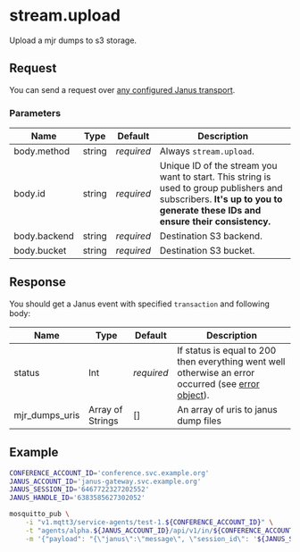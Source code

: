 # stream.upload

Upload a mjr dumps to s3 storage.


## Request

You can send a request over [any configured Janus transport](https://janus.conf.meetecho.com/docs/rest.html).


### Parameters

Name         | Type   | Default    | Description
------------ | ------ | ---------- | -----------
body.method  | string | _required_ | Always `stream.upload`.
body.id      | string | _required_ | Unique ID of the stream you want to start. This string is used to group publishers and subscribers. **It's up to you to generate these IDs and ensure their consistency.**
body.backend | string | _required_ | Destination S3 backend.
body.bucket  | string | _required_ | Destination S3 bucket.


## Response

You should get a Janus event with specified `transaction` and following body:

Name           | Type                   | Default    | Description
-------------- | ---------------------- | ---------- | -----------
status         | Int                    | _required_ | If status is equal to 200 then everything went well otherwise an error occurred (see [error object](./api.error.md)).
mjr_dumps_uris | Array of Strings       | []         | An array of uris to janus dump files


## Example

```bash
CONFERENCE_ACCOUNT_ID='conference.svc.example.org'
JANUS_ACCOUNT_ID='janus-gateway.svc.example.org'
JANUS_SESSION_ID='6467722327202552'
JANUS_HANDLE_ID='6383585627302052'

mosquitto_pub \
    -i "v1.mqtt3/service-agents/test-1.${CONFERENCE_ACCOUNT_ID}" \
    -t "agents/alpha.${JANUS_ACCOUNT_ID}/api/v1/in/${CONFERENCE_ACCOUNT_ID}" \
    -m '{"payload": "{\"janus\":\"message\", \"session_id\": '${JANUS_SESSION_ID}', \"handle_id\": '${JANUS_HANDLE_ID}', \"body\": {\"method\": \"stream.upload\", \"id\": \"'${RTC_ID}'\", \"backend\": \"'${BACKEND}'\", \"bucket\": \"origin.webinar.'${AUDIENCE}'\"}, \"transaction\": \"ignore\"}"}'
```
